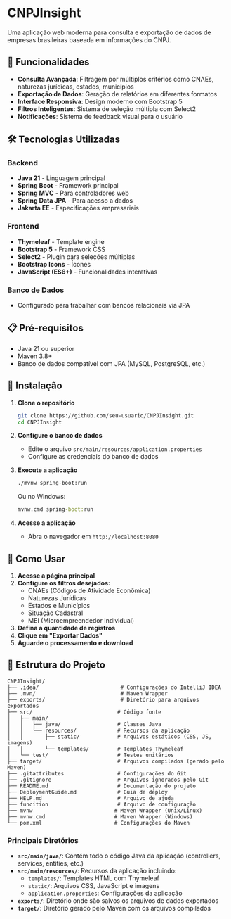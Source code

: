 # CNPJInsight

Uma aplicação web moderna para consulta e exportação de dados de empresas brasileiras baseada em informações do CNPJ.

## 🚀 Funcionalidades

- **Consulta Avançada**: Filtragem por múltiplos critérios como CNAEs, naturezas jurídicas, estados, municípios
- **Exportação de Dados**: Geração de relatórios em diferentes formatos
- **Interface Responsiva**: Design moderno com Bootstrap 5
- **Filtros Inteligentes**: Sistema de seleção múltipla com Select2
- **Notificações**: Sistema de feedback visual para o usuário

## 🛠️ Tecnologias Utilizadas

### Backend
- **Java 21** - Linguagem principal
- **Spring Boot** - Framework principal
- **Spring MVC** - Para controladores web
- **Spring Data JPA** - Para acesso a dados
- **Jakarta EE** - Especificações empresariais

### Frontend
- **Thymeleaf** - Template engine
- **Bootstrap 5** - Framework CSS
- **Select2** - Plugin para seleções múltiplas
- **Bootstrap Icons** - Ícones
- **JavaScript (ES6+)** - Funcionalidades interativas

### Banco de Dados
- Configurado para trabalhar com bancos relacionais via JPA

## 📋 Pré-requisitos

- Java 21 ou superior
- Maven 3.8+ 
- Banco de dados compatível com JPA (MySQL, PostgreSQL, etc.)

## 🔧 Instalação

1. **Clone o repositório**
   ```bash
   git clone https://github.com/seu-usuario/CNPJInsight.git
   cd CNPJInsight
   ```

2. **Configure o banco de dados**
   - Edite o arquivo `src/main/resources/application.properties`
   - Configure as credenciais do banco de dados

3. **Execute a aplicação**
   ```bash
   ./mvnw spring-boot:run
   ```
   
   Ou no Windows:
   ```cmd
   mvnw.cmd spring-boot:run
   ```

4. **Acesse a aplicação**
   - Abra o navegador em `http://localhost:8080`

## 🎯 Como Usar

1. **Acesse a página principal**
2. **Configure os filtros desejados:**
   - CNAEs (Códigos de Atividade Econômica)
   - Naturezas Jurídicas
   - Estados e Municípios
   - Situação Cadastral
   - MEI (Microempreendedor Individual)
3. **Defina a quantidade de registros**
4. **Clique em "Exportar Dados"**
5. **Aguarde o processamento e download**

## 📁 Estrutura do Projeto

```aiignore
CNPJInsight/
├── .idea/                          # Configurações do IntelliJ IDEA
├── .mvn/                           # Maven Wrapper
├── exports/                        # Diretório para arquivos exportados
├── src/                           # Código fonte
│   ├── main/
│   │   ├── java/                  # Classes Java
│   │   └── resources/             # Recursos da aplicação
│   │       ├── static/            # Arquivos estáticos (CSS, JS, imagens)
│   │       └── templates/         # Templates Thymeleaf
│   └── test/                      # Testes unitários
├── target/                        # Arquivos compilados (gerado pelo Maven)
├── .gitattributes                 # Configurações do Git
├── .gitignore                     # Arquivos ignorados pelo Git
├── README.md                      # Documentação do projeto
├── DeploymentGuide.md             # Guia de deploy
├── HELP.md                        # Arquivo de ajuda
├── funcition                      # Arquivo de configuração
├── mvnw                          # Maven Wrapper (Unix/Linux)
├── mvnw.cmd                      # Maven Wrapper (Windows)
└── pom.xml                       # Configurações do Maven
```


### Principais Diretórios

- **`src/main/java/`**: Contém todo o código Java da aplicação (controllers, services, entities, etc.)
- **`src/main/resources/`**: Recursos da aplicação incluindo:
   - `templates/`: Templates HTML com Thymeleaf
   - `static/`: Arquivos CSS, JavaScript e imagens
   - `application.properties`: Configurações da aplicação
- **`exports/`**: Diretório onde são salvos os arquivos de dados exportados
- **`target/`**: Diretório gerado pelo Maven com os arquivos compilados
